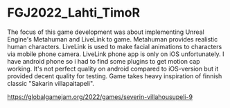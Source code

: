 # FGJ2022_Lahti_TimoR
The focus of this game development was about implementing Unreal Engine's Metahuman and LiveLink to game. Metahuman provides realistic human characters. LiveLink is used to make facial animations to characters via mobile phone camera. LiveLink phone app is only on iOS unfortunately. I have android phone so i had to find some plugins to get motion cap working. It's not perfect quality on android compared to iOS-version but it provided decent quality for testing. Game takes heavy inspiration of finnish classic "Sakarin villapaitapeli".

https://globalgamejam.org/2022/games/severin-villahousupeli-9
